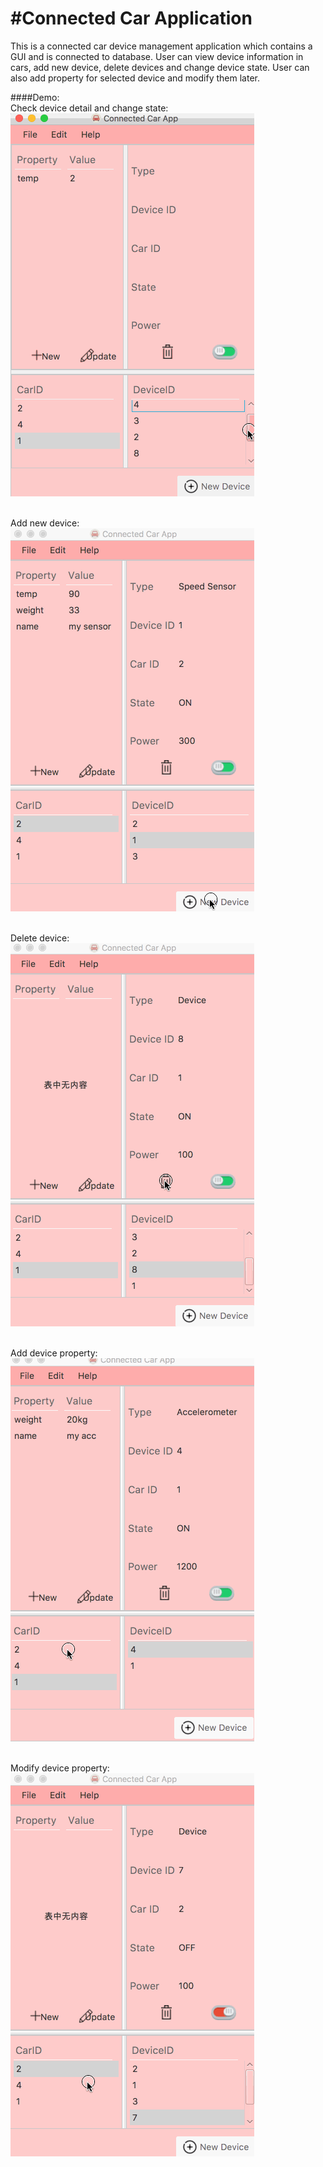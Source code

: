 #Connected Car Application
===
This is a connected car device management application which contains a GUI and is connected to database. User can view device information in cars, add new device, delete devices and change device state. User can also add property for selected device and modify them later.


####Demo:  
Check device detail and change state:</br>
![image](https://github.com/pousT/swmCW2/blob/master/demo/checkDevice.gif)   

</br>Add new device:</br>
![image](https://github.com/pousT/swmCW2/blob/master/demo/addDevice.gif)   

</br>Delete device:</br>
![image](https://github.com/pousT/swmCW2/blob/master/demo/deleteDevice.gif)   

</br>Add device property:</br>
![image](https://github.com/pousT/swmCW2/blob/master/demo/addProperty.gif)   

</br>Modify device property:</br>
![image](https://github.com/pousT/swmCW2/blob/master/demo/updateProperty.gif)   




